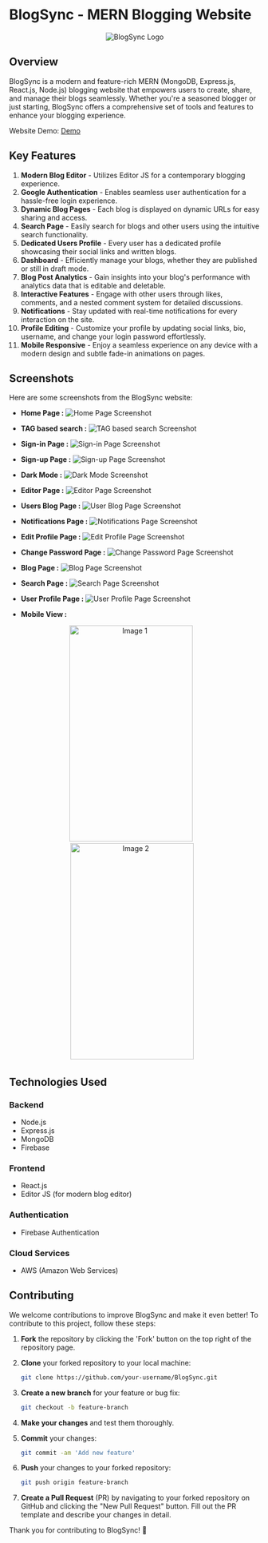 # BlogSync - MERN Blogging Website

<p align="center">
  <img src="https://github.com/AbhiRawool911/Newsie/assets/157002044/282dfd80-0cfa-496d-b40f-4dffd0cca5bc" alt="BlogSync Logo">
</p>

## Overview

BlogSync is a modern and feature-rich MERN (MongoDB, Express.js, React.js, Node.js) blogging website that empowers users to create, share, and manage their blogs seamlessly. Whether you're a seasoned blogger or just starting, BlogSync offers a comprehensive set of tools and features to enhance your blogging experience.

Website Demo: [Demo](https://blogsync.netlify.app/)

## Key Features

1. **Modern Blog Editor** - Utilizes Editor JS for a contemporary blogging experience.
2. **Google Authentication** - Enables seamless user authentication for a hassle-free login experience.
3. **Dynamic Blog Pages** - Each blog is displayed on dynamic URLs for easy sharing and access.
4. **Search Page** - Easily search for blogs and other users using the intuitive search functionality.
5. **Dedicated Users Profile** - Every user has a dedicated profile showcasing their social links and written blogs.
6. **Dashboard** - Efficiently manage your blogs, whether they are published or still in draft mode.
7. **Blog Post Analytics** - Gain insights into your blog's performance with analytics data that is editable and deletable.
8. **Interactive Features** - Engage with other users through likes, comments, and a nested comment system for detailed discussions.
9. **Notifications** - Stay updated with real-time notifications for every interaction on the site.
10. **Profile Editing** - Customize your profile by updating social links, bio, username, and change your login password effortlessly.
11. **Mobile Responsive** - Enjoy a seamless experience on any device with a modern design and subtle fade-in animations on pages.

## Screenshots

Here are some screenshots from the BlogSync website:

- **Home Page :**
![Home Page Screenshot](https://github.com/AbhiRawool911/Newsie/assets/157002044/9e640c07-899c-4cd7-a16d-f6a22d37a491)

- **TAG based search :**
![TAG based search Screenshot](https://github.com/AbhiRawool911/Newsie/assets/157002044/58b8922b-1ee5-4ffe-93b6-95766e932f0e)

- **Sign-in Page :**
![Sign-in Page Screenshot](https://github.com/AbhiRawool911/Newsie/assets/157002044/315ebfb6-1d04-4f6a-94ec-63802b566a6d)

- **Sign-up Page :**
![Sign-up Page Screenshot](https://github.com/AbhiRawool911/Newsie/assets/157002044/e37e596e-259a-4cd0-94cb-b8b0a62a0d30)

- **Dark Mode :**
![Dark Mode Screenshot](https://github.com/AbhiRawool911/Newsie/assets/157002044/3fc72f2a-276d-4720-95a0-3c0e935bb817)

- **Editor Page :**
![Editor Page Screenshot](https://github.com/AbhiRawool911/Newsie/assets/157002044/4c08b996-bd37-4f16-87be-83771be3ce85)

- **Users Blog Page :**
![User Blog Page Screenshot](https://github.com/AbhiRawool911/Newsie/assets/157002044/90242946-2973-4575-866f-5052ac8f0558)

- **Notifications Page :**
![Notifications Page Screenshot](https://github.com/AbhiRawool911/Newsie/assets/157002044/522a8b85-e7c5-437f-bb9a-53e682698baa)

- **Edit Profile Page :**
![Edit Profile Page Screenshot](https://github.com/AbhiRawool911/Newsie/assets/157002044/72f22fa6-32b3-4461-90a6-62cc04bc05ed)

- **Change Password Page :**
![Change Password Page Screenshot](https://github.com/AbhiRawool911/Newsie/assets/157002044/a601ad73-6744-457d-87e4-3ff24d48371c)

- **Blog Page :**
![Blog Page Screenshot](https://github.com/AbhiRawool911/Newsie/assets/157002044/bb111b33-2870-4b11-b27a-0d96d356ebf1)

- **Search Page :**
![Search Page Screenshot](https://github.com/AbhiRawool911/Newsie/assets/157002044/1a78b1af-2225-4dd8-b866-bfb43d418224)

- **User Profile Page :**
![User Profile Page Screenshot](https://github.com/AbhiRawool911/Newsie/assets/157002044/3bff7db7-96ee-472f-a3b9-a0981f56e7ca)
 
- **Mobile View :**
<p align="center">
  &nbsp;&nbsp;<img src="https://github.com/AbhiRawool911/BlogSync-MERN-Blogging-Website/assets/157002044/8a1bf6b3-9dda-49f1-800c-9a3094d490fd" alt="Image 1" width="247" height="433"> &nbsp;&nbsp;
  &nbsp;&nbsp;<img src="https://github.com/AbhiRawool911/BlogSync-MERN-Blogging-Website/assets/157002044/b1b39749-4ecb-49b2-b5fc-317f9775e0e9" alt="Image 2" width="247" height="433"> &nbsp;&nbsp;
</p>

## Technologies Used

### Backend
- Node.js
- Express.js
- MongoDB
- Firebase

### Frontend
- React.js
- Editor JS (for modern blog editor)

### Authentication
- Firebase Authentication

### Cloud Services
- AWS (Amazon Web Services)

## Contributing

We welcome contributions to improve BlogSync and make it even better! To contribute to this project, follow these steps:

1. **Fork** the repository by clicking the 'Fork' button on the top right of the repository page.
   
2. **Clone** your forked repository to your local machine:
   ```bash
   git clone https://github.com/your-username/BlogSync.git

3. **Create a new branch** for your feature or bug fix:
   ```bash
   git checkout -b feature-branch

4. **Make your changes** and test them thoroughly.

5. **Commit** your changes:
   ```bash
   git commit -am 'Add new feature'

6. **Push** your changes to your forked repository:
   ```bash
   git push origin feature-branch

7. **Create a Pull Request** (PR) by navigating to your forked repository on GitHub and clicking the "New Pull Request" button. Fill out the PR template and describe your changes in detail.

Thank you for contributing to BlogSync! 🚀
